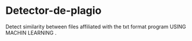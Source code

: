# Detector-de-plagio
Detect similarity between files affiliated with the txt format program USING MACHIN LEARNING .

